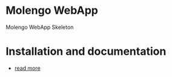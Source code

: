 Molengo WebApp
==============

Molengo WebApp Skeleton


Installation and documentation
=====

* [read more](http://www.molengo.com/doku.php?id=docs)
